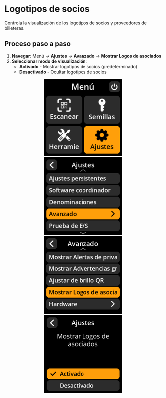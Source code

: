 # Logotipos de socios

Controla la visualización de los logotipos de socios y proveedores de billeteras.

## Proceso paso a paso

1. **Navegar**: Menú → **Ajustes** → **Avanzado** → **Mostrar Logos de asociados**
2. **Seleccionar modo de visualización**:
     - **Activado** - Mostrar logotipos de socios (predeterminado)
     - **Desactivado** - Ocultar logotipos de socios

<div align="center">
     <img src="images/HomeScreenSettingsSelectView.png" alt="Menú de selección de ajustes" width="250"/>
</div>

<div align="center">
     <img src="images/SettingsMainMenuAdvancedSelectView.png" alt="Menú de selección avanzado" width="250"/>
</div>

<div align="center">
     <img src="images/ShowPartnerLogosSelectVIew.png" alt="Mostrar logotipos de socios" width="250"/>
</div>

<div align="center">
     <img src="images/SettingsEntryUpdateSelectionView_partner_logos.png" alt="Configuración de logotipos de socios" width="250"/>
</div>
